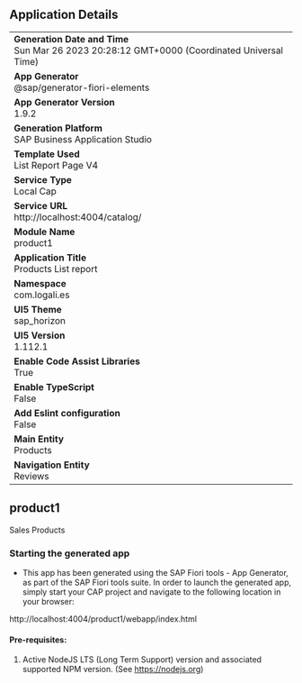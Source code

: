 ## Application Details
|               |
| ------------- |
|**Generation Date and Time**<br>Sun Mar 26 2023 20:28:12 GMT+0000 (Coordinated Universal Time)|
|**App Generator**<br>@sap/generator-fiori-elements|
|**App Generator Version**<br>1.9.2|
|**Generation Platform**<br>SAP Business Application Studio|
|**Template Used**<br>List Report Page V4|
|**Service Type**<br>Local Cap|
|**Service URL**<br>http://localhost:4004/catalog/
|**Module Name**<br>product1|
|**Application Title**<br>Products List report|
|**Namespace**<br>com.logali.es|
|**UI5 Theme**<br>sap_horizon|
|**UI5 Version**<br>1.112.1|
|**Enable Code Assist Libraries**<br>True|
|**Enable TypeScript**<br>False|
|**Add Eslint configuration**<br>False|
|**Main Entity**<br>Products|
|**Navigation Entity**<br>Reviews|

## product1

Sales Products

### Starting the generated app

-   This app has been generated using the SAP Fiori tools - App Generator, as part of the SAP Fiori tools suite.  In order to launch the generated app, simply start your CAP project and navigate to the following location in your browser:

http://localhost:4004/product1/webapp/index.html

#### Pre-requisites:

1. Active NodeJS LTS (Long Term Support) version and associated supported NPM version.  (See https://nodejs.org)


